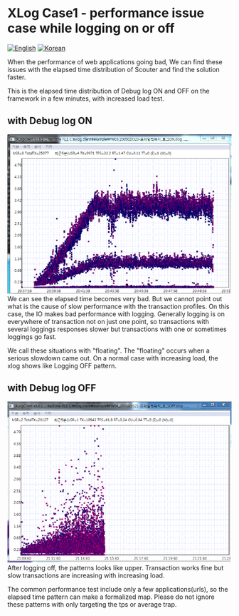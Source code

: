 # XLog Case1 - performance issue case while logging on or off
[![English](https://img.shields.io/badge/language-English-orange.svg)](XLog-Case1.md) [![Korean](https://img.shields.io/badge/language-Korean-blue.svg)](XLog-Case1_kr.md)

When the performance of web applications going bad, We can find these issues with the elapsed time distribution of Scouter and find the solution faster.

This is the elapsed time distribution of Debug log ON and OFF on the framework in a few minutes, with increased load test.

## with Debug log ON
![Log On](../img/client/xlog_log_on_case.png)
We can see the elapsed time becomes very bad. 
But we cannot point out what is the cause of slow performance with the transaction profiles. 
On this case, the IO makes bad performance with logging. 
Generally logging is on everywhere of transaction not on just one point, so transactions with several loggings responses slower but transactions with one or sometimes loggings go fast.

We call these situations with "floating". The "floating" occurs when a serious slowdown came out. 
On a normal case with increasing load, the xlog shows like Logging OFF pattern. 

## with Debug log OFF
![Log Off](../img/client/xlog_log_off_case.png)
After logging off, the patterns looks like upper. 
Transaction works fine but slow transactions are increasing with increasing load.

The common performance test include only a few applications(urls), so the elapsed time pattern can make a formalized map. 
Please do not ignore these patterns with only targeting the tps or average trap.
